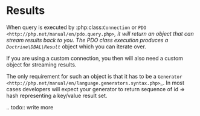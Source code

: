 # Results

When query is executed by :php:class:`Connection` or
`PDO <http://php.net/manual/en/pdo.query.php>`_, it will return an object that
can stream results back to you. The PDO class execution produces a
`Doctrine\DBAL\Result`_ object which
you can iterate over.

If you are using a custom connection, you then will also need a custom object
for streaming results.

The only requirement for such an object is that it has to be a
`Generator <http://php.net/manual/en/language.generators.syntax.php>`_.
In most cases developers will expect your generator to return sequence
of id => hash representing a key/value result set.


.. todo::
write more
